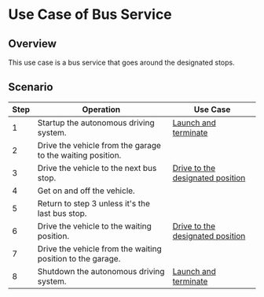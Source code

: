 # Use Case of Bus Service

## Overview

This use case is a bus service that goes around the designated stops.

## Scenario

| Step | Operation                                                  | Use Case                                                         |
| ---- | ---------------------------------------------------------- | ---------------------------------------------------------------- |
| 1    | Startup the autonomous driving system.                     | [Launch and terminate](launch-terminate.md)                      |
| 2    | Drive the vehicle from the garage to the waiting position. |                                                                  |
| 3    | Drive the vehicle to the next bus stop.                    | [Drive to the designated position](drive-designated-position.md) |
| 4    | Get on and off the vehicle.                                |                                                                  |
| 5    | Return to step 3 unless it's the last bus stop.            |                                                                  |
| 6    | Drive the vehicle to the waiting position.                 | [Drive to the designated position](drive-designated-position.md) |
| 7    | Drive the vehicle from the waiting position to the garage. |                                                                  |
| 8    | Shutdown the autonomous driving system.                    | [Launch and terminate](launch-terminate.md)                      |
